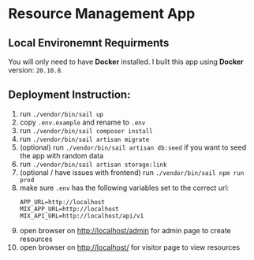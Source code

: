 # Resource Management App

## Local Environemnt Requirments

You will only need to have **Docker** installed. I built this app using **Docker** version: `20.10.8`.

## Deployment Instruction:

 1. run `./vendor/bin/sail up`
 2. copy `.env.example` and rename to `.env`
 3. run `./vendor/bin/sail composer install`
 4. run `./vendor/bin/sail artisan migrate`
 5. (optional) run `./vendor/bin/sail artisan db:seed` if you want to seed the app with random data
 6. run `./vendor/bin/sail artisan storage:link`
 7. (optional / have issues with frontend) run `./vendor/bin/sail npm run prod`
 8. make sure `.env` has the following variables set to the correct url:
    ```
    APP_URL=http://localhost
    MIX_APP_URL=http://localhost
    MIX_API_URL=http://localhost/api/v1
    ```
 9. open browser on [http://localhost/admin](http://localhost/admin) for admin page to create resources
 10. open browser on [http://localhost/](http://localhost/) for visitor page to view resources
